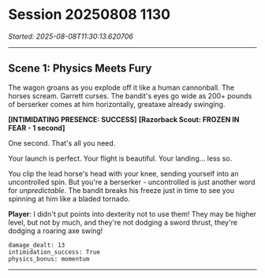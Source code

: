 # Session 20250808 1130

*Started: 2025-08-08T11:30:13.620706*

---

## Scene 1: Physics Meets Fury

The wagon groans as you explode off it like a human cannonball. The horses scream. Garrett curses. The bandit's eyes go
wide as 200+ pounds of berserker comes at him horizontally, greataxe already swinging.

**[INTIMIDATING PRESENCE: SUCCESS]**
**[Razorback Scout: FROZEN IN FEAR - 1 second]**

One second. That's all you need.

Your launch is perfect. Your flight is beautiful. Your landing... less so.

You clip the lead horse's head with your knee, sending yourself into an uncontrolled spin. But you're a berserker -
uncontrolled is just another word for *unpredictable*. The bandit breaks his freeze just in time to see you spinning at
him like a bladed tornado.

**Player**: I didn't put points into dexterity not to use them\! They may be higher level, but not by much, and they're
not dodging a sword thrust, they're dodging a roaring axe swing\!

```
damage_dealt: 13
intimidation_success: True
physics_bonus: momentum
```

---

